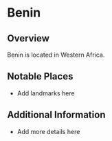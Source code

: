 # Benin
## Overview
Benin is located in Western Africa.

## Notable Places
- Add landmarks here

## Additional Information
- Add more details here
